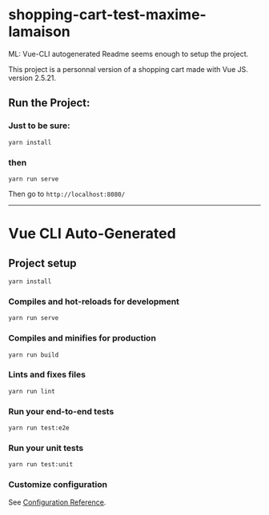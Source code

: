 # shopping-cart-test-maxime-lamaison

ML: Vue-CLI autogenerated Readme seems enough to setup the project.

This project is a personnal version of a shopping cart made with Vue JS. version 2.5.21.

## Run the Project: 

### Just to be sure:

```
yarn install
```

### then

```
yarn run serve
```

Then go to `http://localhost:8080/`

---

# Vue CLI Auto-Generated

## Project setup
```
yarn install
```

### Compiles and hot-reloads for development
```
yarn run serve
```

### Compiles and minifies for production
```
yarn run build
```

### Lints and fixes files
```
yarn run lint
```

### Run your end-to-end tests
```
yarn run test:e2e
```

### Run your unit tests
```
yarn run test:unit
```

### Customize configuration
See [Configuration Reference](https://cli.vuejs.org/config/).
